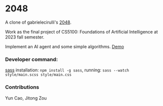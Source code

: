 # 2048
A clone of gabrielecirulli's [2048](https://github.com/gabrielecirulli/2048).

Work as the final project of CS5100: Foundations of Artificial Intelligence at 2023 fall semester.

Implement an AI agent and some simple algorithms. [Demo](http://awakn123.github.io/2048/)

### Developer command:
[sass](https://sass-lang.com/) installation: ```npm install -g sass```, running: ```sass --watch style/main.scss style/main.css```


### Contributions
Yun Cao, Jitong Zou